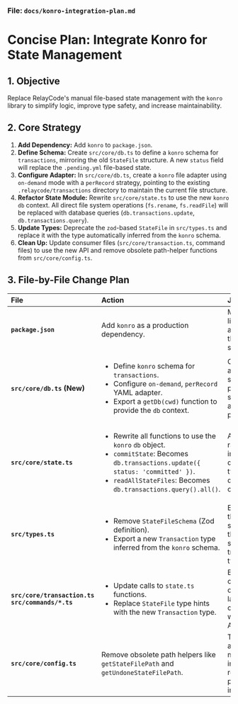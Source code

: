 ### **File: `docs/konro-integration-plan.md`**

# Concise Plan: Integrate Konro for State Management

## 1. Objective

Replace RelayCode's manual file-based state management with the `konro` library to simplify logic, improve type safety, and increase maintainability.

## 2. Core Strategy

1.  **Add Dependency:** Add `konro` to `package.json`.
2.  **Define Schema:** Create `src/core/db.ts` to define a `konro` schema for `transactions`, mirroring the old `StateFile` structure. A new `status` field will replace the `.pending.yml` file-based state.
3.  **Configure Adapter:** In `src/core/db.ts`, create a `konro` file adapter using `on-demand` mode with a `perRecord` strategy, pointing to the existing `.relaycode/transactions` directory to maintain the current file structure.
4.  **Refactor State Module:** Rewrite `src/core/state.ts` to use the new `konro` `db` context. All direct file system operations (`fs.rename`, `fs.readFile`) will be replaced with database queries (`db.transactions.update`, `db.transactions.query`).
5.  **Update Types:** Deprecate the `zod`-based `StateFile` in `src/types.ts` and replace it with the type automatically inferred from the `konro` schema.
6.  **Clean Up:** Update consumer files (`src/core/transaction.ts`, command files) to use the new API and remove obsolete path-helper functions from `src/core/config.ts`.

## 3. File-by-File Change Plan

| File | Action | Justification |
| :--- | :--- | :--- |
| **`package.json`** | Add `konro` as a production dependency. | Makes the library available for the new state layer. |
| **`src/core/db.ts` (New)** | <ul><li>Define `konro` schema for `transactions`.</li><li>Configure `on-demand`, `perRecord` YAML adapter.</li><li>Export a `getDb(cwd)` function to provide the `db` context.</li></ul> | Centralizes all database setup and provides a single access point. |
| **`src/core/state.ts`** | <ul><li>Rewrite all functions to use the `konro` `db` object.</li><li>`commitState`: Becomes `db.transactions.update({ status: 'committed' })`.</li><li>`readAllStateFiles`: Becomes `db.transactions.query().all()`.</li></ul> | Abstracts raw file I/O into declarative, type-safe database operations. |
| **`src/types.ts`** | <ul><li>Remove `StateFileSchema` (Zod definition).</li><li>Export a new `Transaction` type inferred from the `konro` schema.</li></ul> | Establishes the `konro` schema as the single source of truth for types. |
| **`src/core/transaction.ts`**<br>**`src/commands/*.ts`** | <ul><li>Update calls to `state.ts` functions.</li><li>Replace `StateFile` type hints with the new `Transaction` type.</li></ul> | Ensures consumers of the state layer are compatible with the new API. |
| **`src/core/config.ts`** | Remove obsolete path helpers like `getStateFilePath` and `getUndoneStateFilePath`. | The `konro` adapter now manages individual record file paths internally. |
